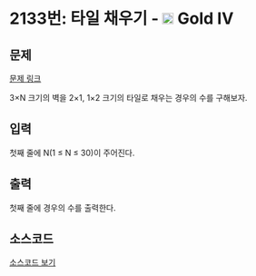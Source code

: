 # 2133번: 타일 채우기 - <img src="https://static.solved.ac/tier_small/12.svg" style="height:20px" /> Gold IV

<!-- performance -->

<!-- 문제 제출 후 깃허브에 푸시를 했을 때 제출한 코드의 성능이 입력될 공간입니다.-->

<!-- end -->

## 문제

[문제 링크](https://boj.kr/2133)


<p>3×N 크기의 벽을 2×1, 1×2 크기의 타일로 채우는 경우의 수를&nbsp;구해보자.</p>



## 입력


<p>첫째 줄에 N(1 ≤ N ≤ 30)이 주어진다.</p>



## 출력


<p>첫째 줄에 경우의 수를 출력한다.</p>



## 소스코드

[소스코드 보기](타일%20채우기.cpp)